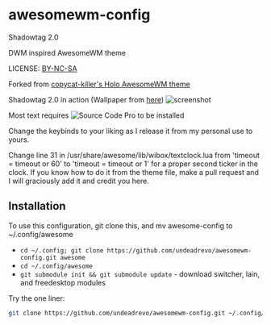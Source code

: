 # awesomewm-config
Shadowtag 2.0

DWM inspired AwesomeWM theme

LICENSE: [BY-NC-SA](http://creativecommons.org/licenses/by-nc-sa/4.0)

Forked from [copycat-killer's Holo AwesomeWM theme](https://github.com/copycat-killer/awesome-copycats)

Shadowtag 2.0 in action (Wallpaper from [here](http://www.wallpaperup.com/73143/cats_blue_eyes_animals_pets.html))
![screenshot](https://u.shokusho.com/img/begut.png)

Most text requires ![Source Code 
Pro](https://github.com/adobe-fonts/source-code-pro) to be installed

Change the keybinds to your liking as I release it from my personal use to yours.

Change line 31 in /usr/share/awesome/lib/wibox/textclock.lua from 'timeout = timeout or 60' to 'timeout = timeout or 1' for a proper second ticker in the clock. If you know how to do it from the theme file, make a pull request and I will graciously add it and credit you here.

Installation
------------
To use this configuration, git clone this, and mv awesome-config to ~/.config/awesome

  * `cd ~/.config; git clone https://github.com/undeadrevo/awesomewm-config.git awesome`
  * `cd ~/.config/awesome`
  * `git submodule init && git submodule update` - download switcher, lain, and freedesktop modules

Try the one liner:

```bash
git clone https://github.com/undeadrevo/awesomewm-config.git ~/.config/awesome && cd ~/.config/awesome && git submodule init && git submodule update
```
